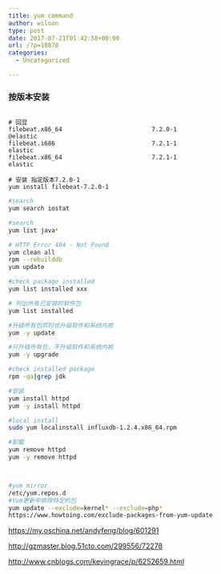 ```yaml
---
title: yum command
author: wiloon
type: post
date: 2017-07-21T01:42:58+00:00
url: /?p=10878
categories:
  - Uncategorized

---
```

### 按版本安装

```bashyum list|grep filebeat

# 回显
filebeat.x86_64                         7.2.0-1                         @elastic
filebeat.i686                           7.2.1-1                         elastic
filebeat.x86_64                         7.2.1-1                         elastic

# 安装 指定版本7.2.0-1
yum install filebeat-7.2.0-1
```

```bash
#search
yum search iostat

#search
yum list java*

# HTTP Error 404 - Not Found
yum clean all
rpm --rebuilddb
yum update

#check package installed
yum list installed xxx

# 列出所有已安装的软件包 
yum list installed

#升级所有包同时也升级软件和系统内核
yum -y update 

#只升级所有包，不升级软件和系统内核
yum -y upgrade 

#check installed package
rpm -qa|grep jdk

#安装
yum install httpd
yum -y install httpd

#local install
sudo yum localinstall influxdb-1.2.4.x86_64.rpm

#卸载
yum remove httpd
yum -y remove httpd



#yum mirror
/etc/yum.repos.d
#Yum更新中排除特定的包
yum update --exclude=kernel* --exclude=php*
https://www.howtoing.com/exclude-packages-from-yum-update
```

https://my.oschina.net/andyfeng/blog/601291
  
http://gzmaster.blog.51cto.com/299556/72278
  
http://www.cnblogs.com/kevingrace/p/6252659.html